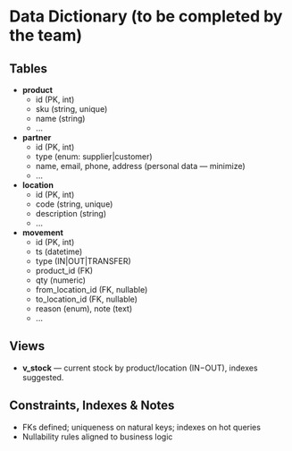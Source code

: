 # Data Dictionary (to be completed by the team)

## Tables
- **product**
  - id (PK, int)
  - sku (string, unique)
  - name (string)
  - ...
- **partner**
  - id (PK, int)
  - type (enum: supplier|customer)
  - name, email, phone, address (personal data — minimize)
  - ...
- **location**
  - id (PK, int)
  - code (string, unique)
  - description (string)
  - ...
- **movement**
  - id (PK, int)
  - ts (datetime)
  - type (IN|OUT|TRANSFER)
  - product_id (FK)
  - qty (numeric)
  - from_location_id (FK, nullable)
  - to_location_id (FK, nullable)
  - reason (enum), note (text)
  - ...

## Views
- **v_stock** — current stock by product/location (IN−OUT), indexes suggested.

## Constraints, Indexes & Notes
- FKs defined; uniqueness on natural keys; indexes on hot queries
- Nullability rules aligned to business logic
